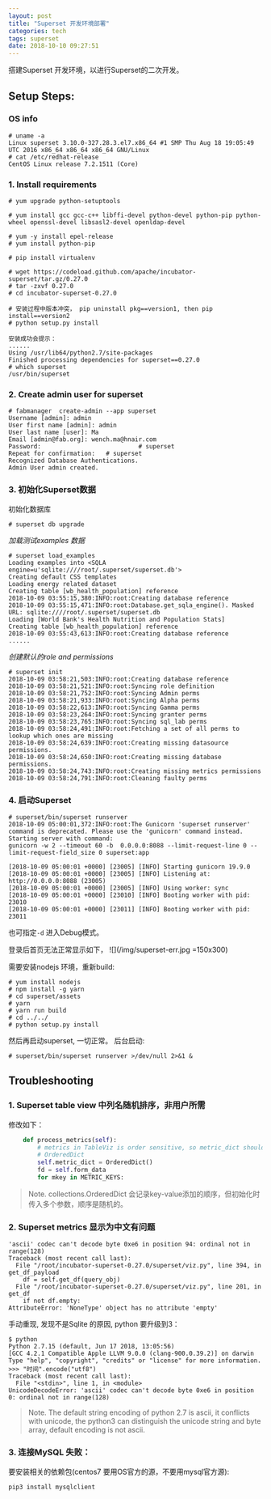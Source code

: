 ```yaml
---
layout: post
title: "Superset 开发环境部署"
categories: tech
tags: superset
date: 2018-10-10 09:27:51
---
```


搭建Superset 开发环境，以进行Superset的二次开发。

## Setup Steps:

###  OS info
```
# uname -a
Linux superset 3.10.0-327.28.3.el7.x86_64 #1 SMP Thu Aug 18 19:05:49 UTC 2016 x86_64 x86_64 x86_64 GNU/Linux
# cat /etc/redhat-release 
CentOS Linux release 7.2.1511 (Core) 
```

### 1.  Install requirements

```
# yum upgrade python-setuptools

# yum install gcc gcc-c++ libffi-devel python-devel python-pip python-wheel openssl-devel libsasl2-devel openldap-devel

# yum -y install epel-release
# yum install python-pip

# pip install virtualenv

# wget https://codeload.github.com/apache/incubator-superset/tar.gz/0.27.0
# tar -zxvf 0.27.0
# cd incubator-superset-0.27.0

# 安装过程中版本冲突， pip uninstall pkg==version1, then pip install==version2
# python setup.py install

安装成功会提示：
......
Using /usr/lib64/python2.7/site-packages
Finished processing dependencies for superset==0.27.0
# which superset
/usr/bin/superset
```

### 2. Create admin user for superset


```
# fabmanager  create-admin --app superset
Username [admin]: admin
User first name [admin]: admin
User last name [user]: Ma
Email [admin@fab.org]: wench.ma@hnair.com
Password:                           # superset
Repeat for confirmation:   # superset
Recognized Database Authentications.
Admin User admin created.

```

### 3. 初始化Superset数据

初始化数据库
```
# superset db upgrade
```

*加载测试examples 数据*

```
# superset load_examples
Loading examples into <SQLA engine=u'sqlite:////root/.superset/superset.db'>
Creating default CSS templates
Loading energy related dataset
Creating table [wb_health_population] reference
2018-10-09 03:55:15,380:INFO:root:Creating database reference
2018-10-09 03:55:15,471:INFO:root:Database.get_sqla_engine(). Masked URL: sqlite:////root/.superset/superset.db
Loading [World Bank's Health Nutrition and Population Stats]
Creating table [wb_health_population] reference
2018-10-09 03:55:43,613:INFO:root:Creating database reference
......

```

*创建默认的role and permissions*

```
# superset init
2018-10-09 03:58:21,503:INFO:root:Creating database reference
2018-10-09 03:58:21,521:INFO:root:Syncing role definition
2018-10-09 03:58:21,752:INFO:root:Syncing Admin perms
2018-10-09 03:58:21,933:INFO:root:Syncing Alpha perms
2018-10-09 03:58:22,613:INFO:root:Syncing Gamma perms
2018-10-09 03:58:23,264:INFO:root:Syncing granter perms
2018-10-09 03:58:23,765:INFO:root:Syncing sql_lab perms
2018-10-09 03:58:24,491:INFO:root:Fetching a set of all perms to lookup which ones are missing
2018-10-09 03:58:24,639:INFO:root:Creating missing datasource permissions.
2018-10-09 03:58:24,650:INFO:root:Creating missing database permissions.
2018-10-09 03:58:24,743:INFO:root:Creating missing metrics permissions
2018-10-09 03:58:24,791:INFO:root:Cleaning faulty perms
```

### 4. 启动Superset

```
# superset/bin/superset runserver
2018-10-09 05:00:01,372:INFO:root:The Gunicorn 'superset runserver' command is deprecated. Please use the 'gunicorn' command instead.
Starting server with command: 
gunicorn -w 2 --timeout 60 -b  0.0.0.0:8088 --limit-request-line 0 --limit-request-field_size 0 superset:app

[2018-10-09 05:00:01 +0000] [23005] [INFO] Starting gunicorn 19.9.0
[2018-10-09 05:00:01 +0000] [23005] [INFO] Listening at: http://0.0.0.0:8088 (23005)
[2018-10-09 05:00:01 +0000] [23005] [INFO] Using worker: sync
[2018-10-09 05:00:01 +0000] [23010] [INFO] Booting worker with pid: 23010
[2018-10-09 05:00:01 +0000] [23011] [INFO] Booting worker with pid: 23011
```
也可指定`-d` 进入Debug模式。

登录后首页无法正常显示如下，
![](/img/superset-err.jpg =150x300)

需要安装nodejs 环境，重新build:

```
# yum install nodejs
# npm install -g yarn
# cd superset/assets
# yarn
# yarn run build
# cd ../../
# python setup.py install
```

然后再启动superset, 一切正常。
后台启动:
```
# superset/bin/superset runserver >/dev/null 2>&1 &
```

## Troubleshooting

### 1. Superset table view 中列名随机排序，非用户所需

修改如下：
```python
    def process_metrics(self):
        # metrics in TableViz is order sensitive, so metric_dict should be
        # OrderedDict
        self.metric_dict = OrderedDict()
        fd = self.form_data
        for mkey in METRIC_KEYS:
```

> Note. collections.OrderedDict 会记录key-value添加的顺序，但初始化时传入多个参数，顺序是随机的。

### 2. Superset metrics 显示为中文有问题

```
'ascii' codec can't decode byte 0xe6 in position 94: ordinal not in range(128)
Traceback (most recent call last):
  File "/root/incubator-superset-0.27.0/superset/viz.py", line 394, in get_df_payload
    df = self.get_df(query_obj)
  File "/root/incubator-superset-0.27.0/superset/viz.py", line 201, in get_df
    if not df.empty:
AttributeError: 'NoneType' object has no attribute 'empty'
```
手动重现, 发现不是Sqlite 的原因, python 要升级到3：
```
$ python
Python 2.7.15 (default, Jun 17 2018, 13:05:56) 
[GCC 4.2.1 Compatible Apple LLVM 9.0.0 (clang-900.0.39.2)] on darwin
Type "help", "copyright", "credits" or "license" for more information.
>>> "时间".encode("utf8")
Traceback (most recent call last):
  File "<stdin>", line 1, in <module>
UnicodeDecodeError: 'ascii' codec can't decode byte 0xe6 in position 0: ordinal not in range(128)
```

> Note. The default string encoding of python 2.7 is ascii, it conflicts with unicode, the python3
  can distinguish the unicode string and byte array, default encoding is not ascii.

### 3. 连接MySQL 失败：

要安装相关的依赖包(centos7 要用OS官方的源，不要用mysql官方源):
```
pip3 install mysqlclient
```